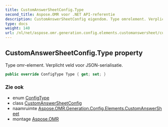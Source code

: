 ```yaml
---
title: CustomAnswerSheetConfig.Type
second_title: Aspose.OMR voor .NET API-referentie
description: CustomAnswerSheetConfig eigendom. Type omrelement. Verplicht veld voor JSONserialisatie.
type: docs
weight: 140
url: /nl/net/aspose.omr.generation.config.elements.customanswersheet/customanswersheetconfig/type/
---
```

## CustomAnswerSheetConfig.Type property

Type omr-element. Verplicht veld voor JSON-serialisatie.

```csharp
public override ConfigType Type { get; set; }
```

### Zie ook

* enum [ConfigType](../../../aspose.omr.generation.config.enums/configtype/)
* class [CustomAnswerSheetConfig](../)
* naamruimte [Aspose.OMR.Generation.Config.Elements.CustomAnswerSheet](../../customanswersheetconfig/)
* montage [Aspose.OMR](../../../)


